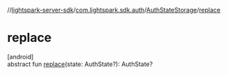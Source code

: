 //[lightspark-server-sdk](../../../index.md)/[com.lightspark.sdk.auth](../index.md)/[AuthStateStorage](index.md)/[replace](replace.md)

# replace

[android]\
abstract fun [replace](replace.md)(state: AuthState?): AuthState?
